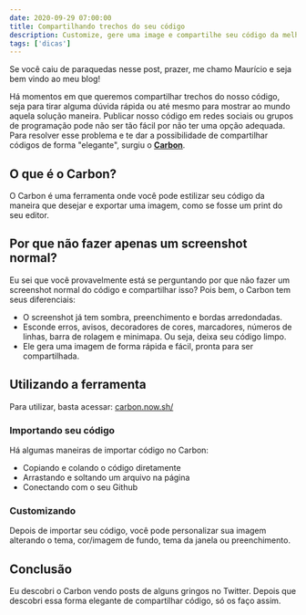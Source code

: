 ```yaml
---
date: 2020-09-29 07:00:00
title: Compartilhando trechos do seu código
description: Customize, gere uma image e compartilhe seu código da melhor maneira
tags: ['dicas']
---
```


Se você caiu de paraquedas nesse post, prazer, me chamo Maurício e seja bem vindo ao meu blog!

Há momentos em que queremos compartilhar trechos do nosso código, seja para tirar alguma dúvida rápida ou até mesmo para mostrar ao mundo aquela solução maneira. Publicar nosso código em redes sociais ou grupos de programação pode não ser tão fácil por não ter uma opção adequada. Para resolver esse problema e te dar a possibilidade de compartilhar códigos de forma "elegante", surgiu o **[Carbon](https://carbon.now.sh/)**.

## O que é o Carbon?

O Carbon é uma ferramenta onde você pode estilizar seu código da maneira que desejar e exportar uma imagem, como se fosse um print do seu editor.

## Por que não fazer apenas um screenshot normal?

Eu sei que você provavelmente está se perguntando por que não fazer um screenshot normal do código e compartilhar isso? Pois bem, o Carbon tem seus diferenciais:

- O screenshot já tem sombra, preenchimento e bordas arredondadas.
- Esconde erros, avisos, decoradores de cores, marcadores, números de linhas, barra de rolagem e minimapa. Ou seja, deixa seu código limpo.
- Ele gera uma imagem de forma rápida e fácil, pronta para ser compartilhada.

## Utilizando a ferramenta

Para utilizar, basta acessar: [carbon.now.sh/](https://carbon.now.sh/)

### Importando seu código

Há algumas maneiras de importar código no Carbon:

- Copiando e colando o código diretamente
- Arrastando e soltando um arquivo na página
- Conectando com o seu Github

### Customizando

Depois de importar seu código, você pode personalizar sua imagem alterando o tema, cor/imagem de fundo, tema da janela ou preenchimento.

## Conclusão

Eu descobri o Carbon vendo posts de alguns gringos no Twitter. Depois que descobri essa forma elegante de compartilhar código, só os faço assim.
